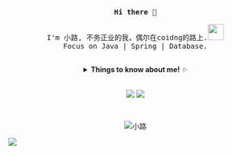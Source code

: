  <p align="center">
  <samp>
    <strong>
      Hi there 👋
    </strong>
    <br><br>
    I'm 小路, 不务正业的我，偶尔在coidng的路上.<img src="https://media.giphy.com/media/WUlplcMpOCEmTGBtBW/giphy.gif"  width="32" height="32" /><br>
    Focus on Java | Spring | Database.
    <br><br>
  </samp>
</p>

<details>
  <summary align="center"> <b> Things to know about me! </b> <i>✨</i> </summary>
  
  <br>

---

- 🔭 I’m currently contributing to the organization [Lotharing](https://github.com/Lotharing)
- 🌱 I’m currently learning Microservice & Golang
- 💬 Please leave your comments [here](https://github.com/Lotharing/Lotharing/issues)

---

**- Languages and Tools:**  

<div align="center">
<!-- 
  <code><a href="https://github.com/Evilran?tab=repositories&q=&type=&language=go"><img height="20" src="https://img.shields.io/badge/-Go-00ADD8?style=for-the-badge&logo=Go&logoColor=fff" style="vertical-align:top; margin:4px"></a></code>
   <code><a href="https://github.com/Evilran?tab=repositories&q=&type=&language=python"><img height="20" src="https://img.shields.io/badge/-Python-0095D5?style=for-the-badge&logo=Python&logoColor=fff" style="vertical-align:top; margin:4px"></a></code>
  <code><a href="https://github.com/Evilran?tab=repositories&q=&type=&language=python"><img height="20" src="https://img.shields.io/badge/-TensorFlow-FF7F50?style=for-the-badge&logo=tensorflow&logoColor=fff" style="vertical-align:top; margin:4px"></a></code>
   <code><a href="https://github.com/Evilran?tab=repositories&q=&type=&language=python"><img height="20" src="https://img.shields.io/badge/-MongoDB-2E8B57?style=for-the-badge&logo=MongoDB&logoColor=fff" style="vertical-align:top; margin:4px"></a></code>
   <code><a href="https://github.com/Evilran?tab=repositories"><img height="20" src="https://img.shields.io/badge/-Redis-DC143C?style=for-the-badge&logo=Redis&logoColor=fff" style="vertical-align:top; margin:4px"></a></code>
  <code><a href="https://github.com/Evilran?tab=repositories&q=&type=&language=php"><img height="20" src="https://img.shields.io/badge/-PHP-0078DC?style=for-the-badge&logo=PHP&logoColor=fff" style="vertical-align:top; margin:4px"></a></code>
  <code><a href="https://github.com/Evilran?tab=repositories&q=&type=&language=php"><img height="20" src="https://img.shields.io/badge/-Laravel-3776AB?style=for-the-badge&logo=laravel&logoColor=fff" style="vertical-align:top; margin:4px"></a></code> -->

</div>

---

</details>

<br>

<p align="center">
  <img src="https://github-readme-stats.vercel.app/api?username=Lotharing&show_icons=true&theme=algolia&include_all_commits=true&hide=contribs&count_private=true&line_height=32" style="vertical-align:top;">
    <img src="https://github-readme-stats.vercel.app/api/top-langs/?username=Lotharing&show_icons=true&theme=algolia&langs_count=3&layout=default&hide_border=false" style="vertical-align:top;">
</p>
<br>
<p align="center"> <img src="https://komarev.com/ghpvc/?username=Lotharing&color=blue&label=views" alt="小路" /> </p>

<img src="https://camo.githubusercontent.com/a2f4a3a45e5ca8ea9ae5253e808c8d13c709cd54/687474703a2f2f72616e646f6a732e636f6d2f696d616765732f62617273536d616c6c2e676966" />


<!--

**Lotharing/Lotharing** is a ✨ _special_ ✨ repository because its `README.md` (this file) appears on your GitHub profile.

Here are some ideas to get you started:

- 🔭 I’m currently working on ...
- 🌱 I’m currently learning ...
- 👯 I’m looking to collaborate on ...
- 🤔 I’m looking for help with ...
- 💬 Ask me about ...
- 📫 How to reach me: ...
- 😄 Pronouns: ...
- ⚡ Fun fact: ...
-->
